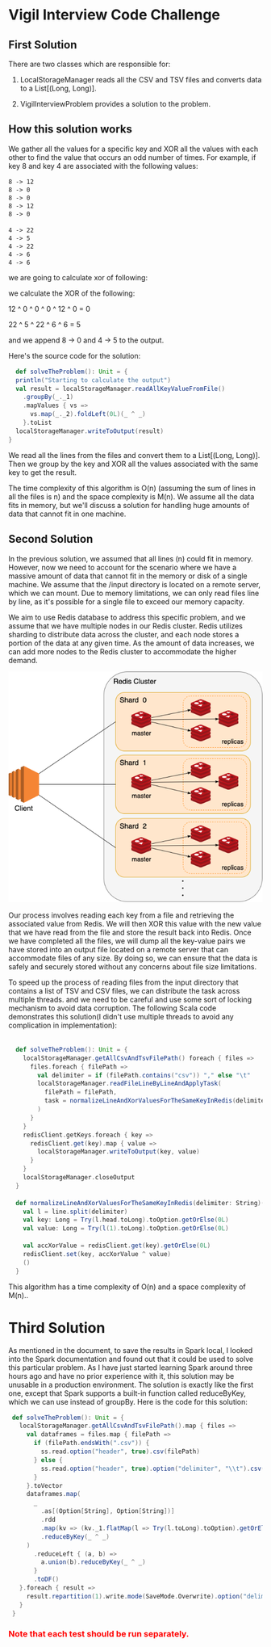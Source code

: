 # Vigil Interview Code Challenge


## First Solution
There are two classes which are responsible for:

1. LocalStorageManager reads all the CSV and TSV files and converts data to a List[(Long, Long)].

2. VigilInterviewProblem provides a solution to the problem.

## How this solution works
We gather all the values for a specific key and XOR all the values with each other to find the value that occurs an odd number of times. For example, if key 8 and key 4 are associated with the following values:
```aidl
8 -> 12
8 -> 0
8 -> 0
8 -> 12
8 -> 0

4 -> 22
4 -> 5
4 -> 22
4 -> 6
4 -> 6
```

we are going to calculate xor of following:

we calculate the XOR of the following:

12 ^ 0 ^ 0 ^ 0 ^ 12 ^ 0 = 0

22 ^ 5 ^ 22 ^ 6 ^ 6 = 5

and we append 8 -> 0 and 4 -> 5 to the output.

Here's the source code for the solution:

```scala
  def solveTheProblem(): Unit = {
  println("Starting to calculate the output")
  val result = localStorageManager.readAllKeyValueFromFile()
    .groupBy(_._1)
    .mapValues { vs =>
      vs.map(_._2).foldLeft(0L)(_ ^ _)
    }.toList
  localStorageManager.writeToOutput(result)
}
```
We read all the lines from the files and convert them to a List[(Long, Long)]. Then we group by the key and XOR all the values associated with the same key to get the result.

The time complexity of this algorithm is O(n) (assuming the sum of lines in all the files is n) and the space complexity is M(n). We assume all the data fits in memory, but we'll discuss a solution for handling huge amounts of data that cannot fit in one machine.

## Second Solution

In the previous solution, we assumed that all lines (n) could fit in memory. However, now we need to account for the scenario where we have a massive amount of data that cannot fit in the memory or disk of a single machine. We assume that the /input directory is located on a remote server, which we can mount. Due to memory limitations, we can only read files line by line, as it's possible for a single file to exceed our memory capacity.

We aim to use Redis database to address this specific problem, and we assume that we have multiple nodes in our Redis cluster. Redis utilizes sharding to distribute data across the cluster, and each node stores a portion of the data at any given time.
As the amount of data increases, we can add more nodes to the Redis cluster to accommodate the higher demand.

![image](./redisCluster.png)

Our process involves reading each key from a file and retrieving the associated value from Redis. We will then XOR this value with the new value that we have read from the file and store the result back into Redis. Once we have completed all the files, we will dump all the key-value pairs we have stored into an output file located on a remote server that can accommodate files of any size. By doing so, we can ensure that the data is safely and securely stored without any concerns about file size limitations.

To speed up the process of reading files from the input directory that contains a list of TSV and CSV files, we can distribute the task across multiple threads. and we need to be careful and use some sort of locking mechanism to avoid data corruption. The following Scala code demonstrates this solution(I didn't use multiple threads to avoid any complication in implementation):

```scala

  def solveTheProblem(): Unit = {
    localStorageManager.getAllCsvAndTsvFilePath() foreach { files =>
      files.foreach { filePath =>
        val delimiter = if (filePath.contains("csv")) "," else "\t"
        localStorageManager.readFileLineByLineAndApplyTask(
          filePath = filePath,
          task = normalizeLineAndXorValuesForTheSameKeyInRedis(delimiter)
        )
      }
    }
    redisClient.getKeys.foreach { key =>
      redisClient.get(key).map { value =>
        localStorageManager.writeToOutput(key, value)
      }
    }
    localStorageManager.closeOutput
  }

  def normalizeLineAndXorValuesForTheSameKeyInRedis(delimiter: String)(line: String): Unit = {
    val l = line.split(delimiter)
    val key: Long = Try(l.head.toLong).toOption.getOrElse(0L)
    val value: Long = Try(l(1).toLong).toOption.getOrElse(0L)

    val accXorValue = redisClient.get(key).getOrElse(0L)
    redisClient.set(key, accXorValue ^ value)
    ()
  }
```

This algorithm has a time complexity of O(n) and a space complexity of M(n)..

# Third Solution
As mentioned in the document, to save the results in Spark local, I looked into the Spark documentation and found out that it could be used to solve this particular problem. As I have just started learning Spark around three hours ago and have no prior experience with it, this solution may be unusable in a production environment. The solution is exactly like the first one, except that Spark supports a built-in function called reduceByKey, which we can use instead of groupBy. Here is the code for this solution: 
 ```scala
  def solveTheProblem(): Unit = {
    localStorageManager.getAllCsvAndTsvFilePath().map { files =>
      val dataframes = files.map { filePath =>
        if (filePath.endsWith(".csv")) {
          ss.read.option("header", true).csv(filePath)
        } else {
          ss.read.option("header", true).option("delimiter", "\\t").csv(filePath)
        }
      }.toVector
      dataframes.map(
        _
          .as[(Option[String], Option[String])]
          .rdd
          .map(kv => (kv._1.flatMap(l => Try(l.toLong).toOption).getOrElse(0L), kv._2.flatMap(l => Try(l.toLong).toOption).getOrElse(0L)))
          .reduceByKey(_ ^ _)
      )
        .reduceLeft { (a, b) =>
          a.union(b).reduceByKey(_ ^ _)
        }
        .toDF()
    }.foreach { result =>
      result.repartition(1).write.mode(SaveMode.Overwrite).option("delimiter", "\\t").csv(os.pwd + "/output/output.tsv")
    }
  }

```

### <span style="color:red"> Note that each test should be run separately.</span>
